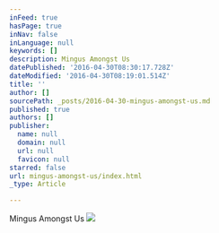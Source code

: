 ```yaml
---
inFeed: true
hasPage: true
inNav: false
inLanguage: null
keywords: []
description: Mingus Amongst Us
datePublished: '2016-04-30T08:30:17.728Z'
dateModified: '2016-04-30T08:19:01.514Z'
title: ''
author: []
sourcePath: _posts/2016-04-30-mingus-amongst-us.md
published: true
authors: []
publisher:
  name: null
  domain: null
  url: null
  favicon: null
starred: false
url: mingus-amongst-us/index.html
_type: Article

---
```

Mingus Amongst Us
![](https://the-grid-user-content.s3-us-west-2.amazonaws.com/f3cb312b-48fa-4849-9aab-978aacc072bb.jpg)